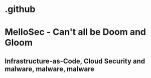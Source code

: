 # .github

# MelloSec - Can't all be Doom and Gloom

## Infrastructure-as-Code, Cloud Security and malware, malware, malware
